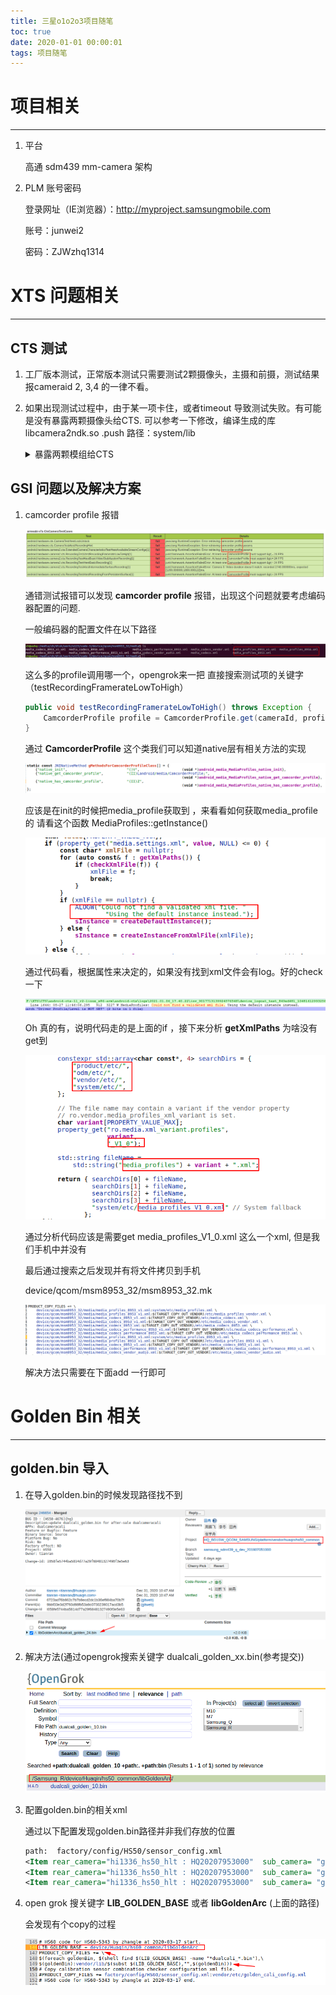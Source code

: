 ```yaml
---
title: 三星o1o2o3项目随笔
toc: true
date: 2020-01-01 00:00:01
tags: 项目随笔
---
```


# 项目相关

------

1. 平台

   高通 sdm439 mm-camera 架构

2. PLM 账号密码 

   登录网址（IE浏览器）：http://myproject.samsungmobile.com

   账号：junwei2

   密码：ZJWzhq1314

# XTS 问题相关

------

## CTS 测试

1. 工厂版本测试，正常版本测试只需要测试2颗摄像头，主摄和前摄，测试结果报cameraid 2, 3,4 的一律不看。

2. 如果出现测试过程中，由于某一项卡住，或者timeout 导致测试失败。有可能是没有暴露两颗摄像头给CTS. 可以参考一下修改，编译生成的库libcamera2ndk.so .push 路径：system/lib

   <details>
   <summary>暴露两颗模组给CTS</summary>

   ```c++
   //frameworks/av/camera/ndk/impl/ACameraManager.cpp
   camera_status_t
   ACameraManager::getCameraIdList(ACameraIdList** cameraIdList) {
       Mutex::Autolock _l(mLock);
   
       std::vector<String8> idList;
       CameraManagerGlobal::getInstance().getCameraIdList(&idList);
   
       int numCameras = idList.size();
       ACameraIdList *out = new ACameraIdList;
       if (!out) {
           ALOGE("Allocate memory for ACameraIdList failed!");
           return ACAMERA_ERROR_NOT_ENOUGH_MEMORY;
       }
       //这里强制暴露2颗模组给 CTS
       //Expose two cameras fot CTS tests begin by zangyufei@huaqin.com
       if(numCameras > 2)
       {
           numCameras = 2;
           ALOGE("Expose two cameras numCameras %d",numCameras);
       }
       //Expose two cameras fot CTS tests end by zangyufei@huaqin.com
       out->numCameras = numCameras;
       out->cameraIds = new const char*[numCameras];
       if (!out->cameraIds) {
           ALOGE("Allocate memory for ACameraIdList failed!");
           deleteCameraIdList(out);
           return ACAMERA_ERROR_NOT_ENOUGH_MEMORY;
       }
       for (int i = 0; i < numCameras; i++) {
           const char* src = idList[i].string();
           size_t dstSize = strlen(src) + 1;
           char* dst = new char[dstSize];
           if (!dst) {
               ALOGE("Allocate memory for ACameraIdList failed!");
               deleteCameraIdList(out);
               return ACAMERA_ERROR_NOT_ENOUGH_MEMORY;
           }
           strlcpy(dst, src, dstSize);
           out->cameraIds[i] = dst;
       }
       *cameraIdList = out;
       return ACAMERA_OK;
   }
   ```

   </details>

## GSI 问题以及解决方案

1. camcorder profile 报错

   ![测试FAIL项](%E4%B8%89%E6%98%9Fo1o2o3%E9%A1%B9%E7%9B%AE%E9%9A%8F%E7%AC%94/image-20210106225748825.png)

   通错测试报错可以发现 **camcorder profile** 报错，出现这个问题就要考虑编码器配置的问题.

   一般编码器的配置文件在以下路径

   ![media_profiles](%E4%B8%89%E6%98%9Fo1o2o3%E9%A1%B9%E7%9B%AE%E9%9A%8F%E7%AC%94/image-20210106230301536.png)

   这么多的profile调用哪一个，opengrok来一把 直接搜索测试项的关键字 （testRecordingFramerateLowToHigh）

   ```java
   public void testRecordingFramerateLowToHigh() throws Exception {
       CamcorderProfile profile = CamcorderProfile.get(cameraId, profileId);  //获取media profile
   }
   ```

   通过 **CamcorderProfile** 这个类我们可以知道native层有相关方法的实现

   ![native实现层](%E4%B8%89%E6%98%9Fo1o2o3%E9%A1%B9%E7%9B%AE%E9%9A%8F%E7%AC%94/image-20210106232102892.png)

   应该是在init的时候把media_profile获取到 ，来看看如何获取media_profile的 请看这个函数 MediaProfiles::getInstance()

   ![get media profile](%E4%B8%89%E6%98%9Fo1o2o3%E9%A1%B9%E7%9B%AE%E9%9A%8F%E7%AC%94/image-20210106232717517.png)

   通过代码看，根据属性来决定的，如果没有找到xml文件会有log。好的check一下

   ![log](%E4%B8%89%E6%98%9Fo1o2o3%E9%A1%B9%E7%9B%AE%E9%9A%8F%E7%AC%94/image-20210106232855018.png)

   Oh 真的有，说明代码走的是上面的if ，接下来分析 **getXmlPaths** 为啥没有get到

   ![why](%E4%B8%89%E6%98%9Fo1o2o3%E9%A1%B9%E7%9B%AE%E9%9A%8F%E7%AC%94/image-20210106233410902.png)

   通过分析代码应该是需要get media_profiles_V1_0.xml 这么一个xml, 但是我们手机中并没有

   最后通过搜索之后发现并有将文件拷贝到手机

   device/qcom/msm8953_32/msm8953_32.mk

   ![路径](%E4%B8%89%E6%98%9Fo1o2o3%E9%A1%B9%E7%9B%AE%E9%9A%8F%E7%AC%94/image-20210106233720243.png)

   解决方法只需要在下面add 一行即可

# Golden Bin 相关

------

## golden.bin 导入

1. 在导入golden.bin的时候发现路径找不到

   ![golden.bin](%E4%B8%89%E6%98%9Fo1o2o3%E9%A1%B9%E7%9B%AE%E9%9A%8F%E7%AC%94/image-20210106105826257.png)

2. 解决方法(通过opengrok搜索关键字 dualcali_golden_xx.bin(参考提交))

   ![路径](%E4%B8%89%E6%98%9Fo1o2o3%E9%A1%B9%E7%9B%AE%E9%9A%8F%E7%AC%94/image-20210106110327047.png)

3. 配置golden.bin的相关xml

   通过以下配置发现golden.bin路径并非我们存放的位置

   ```xml
   path:  factory/config/HS50/sensor_config.xml
   <Item rear_camera="hi1336_hs50_hlt : HQ20207953000"  sub_camera= "gc02m1_hs50_ly : HQ20207879000" filepath="/vendor/lib/dualcali_golden_22.bin"></Item>
   <Item rear_camera="hi1336_hs50_hlt : HQ20207953000"  sub_camera= "gc2375h_hs50_sjc : HQ20200002SJC" filepath="/vendor/lib/dualcali_golden_23.bin"></Item>
   <Item rear_camera="hi1336_hs50_hlt : HQ20207953000"  sub_camera= "gc2375h_hs50_cxt : HQ20207875000" filepath="/vendor/lib/dualcali_golden_24.bin"></Item>
   ```

4. open grok 搜关键字 **LIB_GOLDEN_BASE** 或者 **libGoldenArc** (上面的路径)

   会发现有个copy的过程

   ![golden文件拷贝](%E4%B8%89%E6%98%9Fo1o2o3%E9%A1%B9%E7%9B%AE%E9%9A%8F%E7%AC%94/image-20210106114048797.png)

